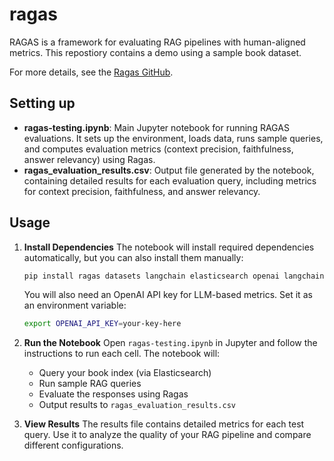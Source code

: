 # ragas
RAGAS is a framework for evaluating RAG pipelines with human-aligned metrics. This repostiory contains a demo using a sample book dataset.

For more details, see the [Ragas GitHub](https://github.com/explodinggradients/ragas).

## Setting up


- **ragas-testing.ipynb**: Main Jupyter notebook for running RAGAS evaluations. It sets up the environment, loads data, runs sample queries, and computes evaluation metrics (context precision, faithfulness, answer relevancy) using Ragas.
- **ragas_evaluation_results.csv**: Output file generated by the notebook, containing detailed results for each evaluation query, including metrics for context precision, faithfulness, and answer relevancy.

## Usage

1. **Install Dependencies**
   The notebook will install required dependencies automatically, but you can also install them manually:
   
   ```bash
   pip install ragas datasets langchain elasticsearch openai langchain-openai
   ```
   You will also need an OpenAI API key for LLM-based metrics. Set it as an environment variable:

   ```bash
   export OPENAI_API_KEY=your-key-here
   ```

2. **Run the Notebook**
   Open `ragas-testing.ipynb` in Jupyter and follow the instructions to run each cell. The notebook will:
   - Query your book index (via Elasticsearch)
   - Run sample RAG queries
   - Evaluate the responses using Ragas
   - Output results to `ragas_evaluation_results.csv`

3. **View Results**
   The results file contains detailed metrics for each test query. Use it to analyze the quality of your RAG pipeline and compare different configurations.
